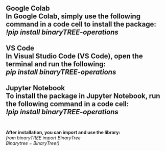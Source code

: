 **Google Colab <br>
In Google Colab, simply use the following command in a code cell to install the package:** <br>
_!pip install binaryTREE-operations_ <br>
<br>
**VS Code <br>
In Visual Studio Code (VS Code), open the terminal and run the following:** <br>
_pip install binaryTREE-operations_ <br>
<br>
**Jupyter Notebook <br>
To install the package in Jupyter Notebook, run the following command in a code cell:** <br>
_!pip install binaryTREE-operations_ <br>
<br>
---------------------------------------------------------------------------------------------

**After installation, you can import and use the library:** <br>
_from binaryTREE import BinaryTree_ <br>
_Binarytree = BinaryTree()_ <br>
